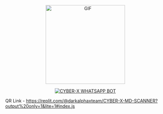 <p align = center>   <img src="https://telegra.ph/file/71c859102f3625d06204b.jpg" alt="GIF" width="250" height="250"/> </p>

<p align  = center> <a href="#"><img title="CYBER-X WHATSAPP BOT" src="https://img.shields.io/badge/CYBER-X WhatsApp Bot-green?colorA=%23ff0000&colorB=%23017e40&style=for-the-badge"></a> </p>

QR Link - https://replit.com/@darkalphaxteam/CYBER-X-MD-SCANNER?output%20only=1&lite=1#index.js
